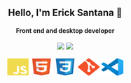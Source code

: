<div align="center">
     <h2> Hello, I'm Erick Santana 👋</h2>
     <h4> Front end and desktop developer</h4>
     
 </div>

<div align="center">
  <img height="160" src="https://github-readme-stats.vercel.app/api?username=classdeveloper&show_icons=true&theme=dark&include_all_commits=true&count_private=true"/>
  <img height="160" src="https://github-readme-stats.vercel.app/api/top-langs/?username=classdeveloper&layout=compact&langs_count=7&theme=dark"/>
</div>

<div align="center" style="display: inline_block"><br>
  <img align="center" alt="class-Js" height="40" width="50" src="https://raw.githubusercontent.com/devicons/devicon/master/icons/javascript/javascript-plain.svg">
  <img align="center" alt="class-HTML" height="40" width="50" src="https://raw.githubusercontent.com/devicons/devicon/master/icons/html5/html5-original.svg">
  <img align="center" alt="class-CSS" height="40" width="50" src="https://raw.githubusercontent.com/devicons/devicon/master/icons/css3/css3-original.svg">
  <img align="center" alt="class-Git" height="40" width="50"     src="https://raw.githubusercontent.com/devicons/devicon/1119b9f84c0290e0f0b38982099a2bd027a48bf1/icons/git/git-original.svg">
  <img align="center" alt="class-vscode" height="40" width="50" src="https://raw.githubusercontent.com/devicons/devicon/1119b9f84c0290e0f0b38982099a2bd027a48bf1/icons/vscode/vscode-original.svg">

</div>
